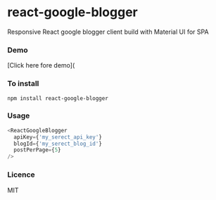 # react-google-blogger
Responsive React google blogger client build with Material UI for SPA

### Demo
[Click here fore demo](

### To install
`npm install react-google-blogger`

### Usage
```javascript
<ReactGoogleBlogger
  apiKey={'my_serect_api_key'}
  blogId={'my_serect_blog_id'}
  postPerPage={5}
/>
```

### Licence
MIT
